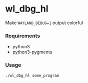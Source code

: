 wl_dbg_hl
=====

Make `WAYLAND_DEBUG=1` output colorful

### Requirements
* python3
* python3-pygments

### Usage
```
./wl_dbg_hl some_program
```
